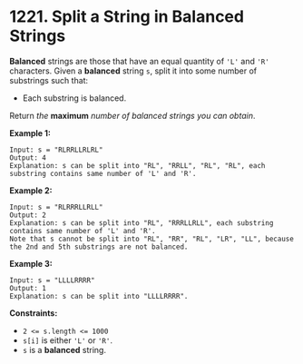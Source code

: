 # 1221. Split a String in Balanced Strings
**Balanced** strings are those that have an equal quantity of `'L'` and `'R'` characters. Given a **balanced** string `s`, split it into some number of substrings such that:  
- Each substring is balanced.  

Return *the* **maximum** *number of balanced strings you can obtain*.

**Example 1:**
```
Input: s = "RLRRLLRLRL"
Output: 4
Explanation: s can be split into "RL", "RRLL", "RL", "RL", each substring contains same number of 'L' and 'R'.
```

**Example 2:**
```
Input: s = "RLRRRLLRLL"
Output: 2
Explanation: s can be split into "RL", "RRRLLRLL", each substring contains same number of 'L' and 'R'.
Note that s cannot be split into "RL", "RR", "RL", "LR", "LL", because the 2nd and 5th substrings are not balanced.
```

**Example 3:**
```
Input: s = "LLLLRRRR"
Output: 1
Explanation: s can be split into "LLLLRRRR".
```

**Constraints:**
- `2 <= s.length <= 1000`
- `s[i]` is either `'L'` or `'R'`.
- `s` is a **balanced** string.
